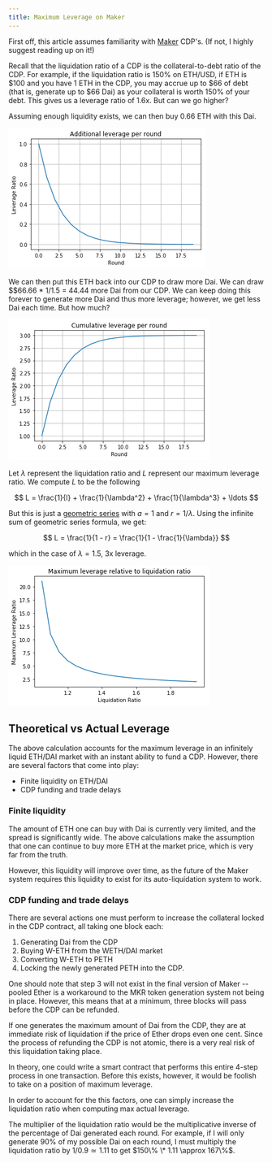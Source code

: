 ```yaml
---
title: Maximum Leverage on Maker
---
```


First off, this article assumes familiarity with [Maker](https://makerdao.com/) CDP's. (If not, I highly suggest reading up on it!)

Recall that the liquidation ratio of a CDP is the collateral-to-debt ratio of the CDP. For example, if the liquidation ratio is 150% on ETH/USD, if ETH is $100 and you have 1 ETH in the CDP, you may accrue up to $66 of debt (that is, generate up to $66 Dai) as your collateral is worth 150% of your debt. This gives us a leverage ratio of 1.6x. But can we go higher?

Assuming enough liquidity exists, we can then buy 0.66 ETH with this Dai.

![The amount of additional leverage drops off each round.](/images/20180102_additional-leverage-per-round.png)

We can then put this ETH back into our CDP to draw more Dai. We can draw $\$66.66 \* 1/1.5 = $44.44$ more Dai from our CDP. We can keep doing this forever to generate more Dai and thus more leverage; however, we get less Dai each time. But how much?

![Cumulative leverage converges to a finite value.](/images/20180102_cumulative-leverage-per-round.png)

Let $\lambda$ represent the liquidation ratio and $L$ represent our maximum leverage ratio. We compute $L$ to be the following

$$
L = \frac{1}{l} + \frac{1}{\lambda^2} + \frac{1}{\lambda^3} + \ldots
$$

But this is just a [geometric series](https://en.wikipedia.org/wiki/Geometric_series) with $a = 1$ and $r = 1/\lambda$. Using the infinite sum of geometric series formula, we get:

$$
L = \frac{1}{1 - r} = \frac{1}{1 - \frac{1}{\lambda}}
$$

which in the case of $\lambda = 1.5$, 3x leverage.

![Riskier assets will have higher liquidation ratios.](/images/20180102_leverage_liquidation.png)

## Theoretical vs Actual Leverage

The above calculation accounts for the maximum leverage in an infinitely liquid ETH/DAI market with an instant ability to fund a CDP. However, there are several factors that come into play:

* Finite liquidity on ETH/DAI
* CDP funding and trade delays

### Finite liquidity

The amount of ETH one can buy with Dai is currently very limited, and the spread is significantly wide. The above calculations make the assumption that one can continue to buy more ETH at the market price, which is very far from the truth.

However, this liquidity will improve over time, as the future of the Maker system requires this liquidity to exist for its auto-liquidation system to work.

### CDP funding and trade delays

There are several actions one must perform to increase the collateral locked in the CDP contract, all taking one block each:

1. Generating Dai from the CDP
2. Buying W-ETH from the WETH/DAI market
3. Converting W-ETH to PETH
4. Locking the newly generated PETH into the CDP.

One should note that step 3 will not exist in the final version of Maker -- pooled Ether is a workaround to the MKR token generation system not being in place. However, this means that at a minimum, three blocks will pass before the CDP can be refunded.

If one generates the maximum amount of Dai from the CDP, they are at immediate risk of liquidation if the price of Ether drops even one cent. Since the process of refunding the CDP is not atomic, there is a very real risk of this liquidation taking place.

In theory, one could write a smart contract that performs this entire 4-step process in one transaction. Before this exists, however, it would be foolish to take on a position of maximum leverage.

In order to account for the this factors, one can simply increase the liquidation ratio when computing max actual leverage.

The multiplier of the liquidation ratio would be the multiplicative inverse of the percentage of Dai generated each round. For example, if I will only generate 90% of my possible Dai on each round, I must multiply the liquidation ratio by $1/0.9 \simeq 1.11$ to get $150\% \* 1.11 \approx 167\%$.
